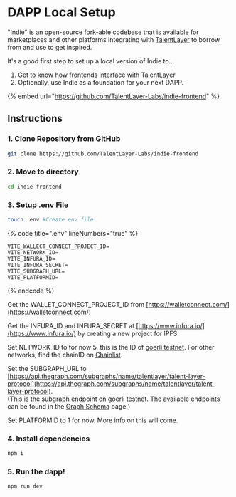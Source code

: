 # DAPP Local Setup

"Indie" is an open-source fork-able codebase that is available for marketplaces and other platforms integrating with [TalentLayer](https://docs.talentlayer.org/) to borrow from and use to get inspired.

It's a good first step to set up a local version of Indie to...

1. Get to know how frontends interface with TalentLayer
2. Optionally, use Indie as a foundation for your next DAPP.&#x20;

{% embed url="https://github.com/TalentLayer-Labs/indie-frontend" %}

## Instructions

### 1. Clone Repository from GitHub

```bash
git clone https://github.com/TalentLayer-Labs/indie-frontend
```

### 2. Move to directory

```bash
cd indie-frontend
```

### 3. Setup .env File

```bash
touch .env #Create env file
```

{% code title=".env" lineNumbers="true" %}
```
VITE_WALLECT_CONNECT_PROJECT_ID=
VITE_NETWORK_ID=
VITE_INFURA_ID=
VITE_INFURA_SECRET=
VITE_SUBGRAPH_URL=
VITE_PLATFORMID=
```
{% endcode %}

Get the WALLET\_CONNECT\_PROJECT\_ID from  [https://walletconnect.com/](https://walletconnect.com/)

Get the INFURA\_ID and INFURA\_SECRET at [https://www.infura.io/](https://www.infura.io/) by creating a new project for IPFS.

Set NETWORK\_ID to for now 5, this is the ID of [goerli testnet](https://goerli.net/). For other networks, find the chainID on [Chainlist](https://chainlist.org/).&#x20;

Set the SUBGRAPH\_URL to [https://api.thegraph.com/subgraphs/name/talentlayer/talent-layer-protocol](https://api.thegraph.com/subgraphs/name/talentlayer/talent-layer-protocol). \
(This is the subgraph endpoint on goerli testnet. The available endpoints can be found in the [Graph Schema](local-environment-setup/talentlayer-id-subgraph/graph-schema.md) page.)

Set PLATFORMID to 1 for now. More info on this will come.

### 4. Install dependencies

```bash
npm i
```

### 5. Run the dapp!

```bash
npm run dev
```

